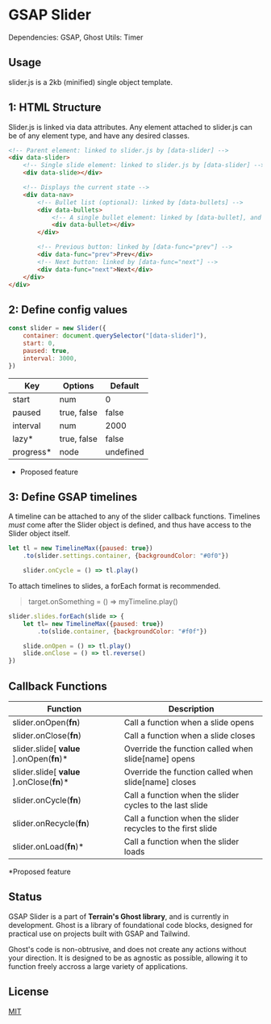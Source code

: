 # GSAP Slider

Dependencies: GSAP, Ghost Utils: Timer

## Usage

slider.js is a 2kb (minified) single object template. 

## 1: HTML Structure
Slider.js is linked via data attributes. Any element attached to slider.js can be of any element type, and have any desired classes.

```html
<!-- Parent element: linked to slider.js by [data-slider] -->
<div data-slider>
    <!-- Single slide element: linked to slider.js by [data-slider] -->
    <div data-slide></div>

    <!-- Displays the current state -->
    <div data-nav>
        <!-- Bullet list (optional): linked by [data-bullets] -->
        <div data-bullets>
            <!-- A single bullet element: linked by [data-bullet], and used to generate additional bullets based on slider.length -->
            <div data-bullet></div>
        </div>

        <!-- Previous button: linked by [data-func="prev"] -->
        <div data-func="prev">Prev</div>
        <!-- Next button: linked by [data-func="next"] -->
        <div data-func="next">Next</div>
    </div>
</div>
```

## 2: Define config values

```javascript
const slider = new Slider({
    container: document.querySelector("[data-slider]"),
    start: 0,
    paused: true,
    interval: 3000,
})
```

Key | Options | Default
------------ | ------------- | -------------
start | num | 0
paused | true, false | false
interval | num | 2000
lazy* | true, false | false
progress* | node | undefined

* Proposed feature

## 3: Define GSAP timelines

A timeline can be attached to any of the slider callback functions. Timelines *must* come after the Slider object is defined, and thus have access to the Slider object itself. 

```javascript
let tl = new TimelineMax({paused: true})
    .to(slider.settings.container, {backgroundColor: "#0f0"})

    slider.onCycle = () => tl.play()
```

To attach timelines to slides, a forEach format is recommended.

> target.onSomething = () => myTimeline.play()

```javascript
slider.slides.forEach(slide => {
    let tl= new TimelineMax({paused: true})
        .to(slide.container, {backgroundColor: "#f0f"})

    slide.onOpen = () => tl.play()
    slide.onClose = () => tl.reverse()
})
```

## Callback Functions

Function | Description
------------ | -------------
slider.onOpen(**fn**) | Call a function when a slide opens
slider.onClose(**fn**) | Call a function when a slide closes
slider.slide[ **value** ].onOpen(**fn**)* | Override the function called when slide[name] opens
slider.slide[ **value** ].onClose(**fn**)* | Override the function called when slide[name] closes
slider.onCycle(**fn**) | Call a function when the slider cycles to the last slide
slider.onRecycle(**fn**) | Call a function when the slider recycles to the first slide
slider.onLoad(**fn**)* | Call a function when the slider loads

*Proposed feature

## Status
GSAP Slider is a part of **Terrain's Ghost library**, and is currently in development. Ghost is a library of foundational code blocks, designed for practical use on projects built with GSAP and Tailwind. 

Ghost's code is non-obtrusive, and does not create any actions without your direction. It is designed to be as agnostic as possible, allowing it to function freely accross a large variety of applications.

## License
[MIT](https://choosealicense.com/licenses/mit/)
